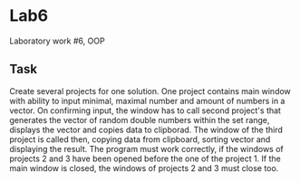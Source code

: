 # Lab6
Laboratory work #6, OOP

## Task
Create several projects for one solution. One project contains main window with ability to input minimal, maximal number and amount of numbers in  a vector. On confirming input, the window has to call second project's that generates the vector of random double numbers within the set range, displays the vector and copies data to clipborad. The window of the third project is called then, copying data from clipboard, sorting vector and displaying the result. The program must work correctly, if the windows of projects 2 and 3 have been opened before the one of the project 1. If the main window is closed, the windows of projects 2 and 3 must close too.